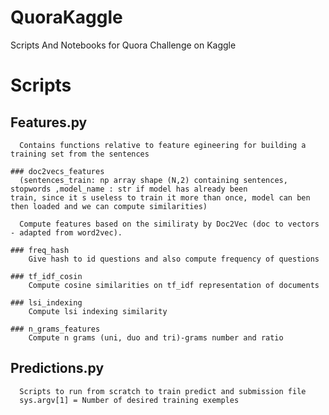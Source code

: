 # QuoraKaggle
Scripts And Notebooks for Quora Challenge on Kaggle

# Scripts

  ## Features.py
      Contains functions relative to feature egineering for building a training set from the sentences

    ### doc2vecs_features 
      (sentences_train: np array shape (N,2) containing sentences, stopwords ,model_name : str if model has already been              train, since it s useless to train it more than once, model can ben then loaded and we can compute similarities)
      
      Compute features based on the similiraty by Doc2Vec (doc to vectors - adapted from word2vec).
      
    ### freq_hash
        Give hash to id questions and also compute frequency of questions
        
    ### tf_idf_cosin 
        Compute cosine similarities on tf_idf representation of documents
    
    ### lsi_indexing
        Compute lsi indexing similarity
    
    ### n_grams_features
        Compute n grams (uni, duo and tri)-grams number and ratio
  
  ## Predictions.py
      Scripts to run from scratch to train predict and submission file
      sys.argv[1] = Number of desired training exemples
        

